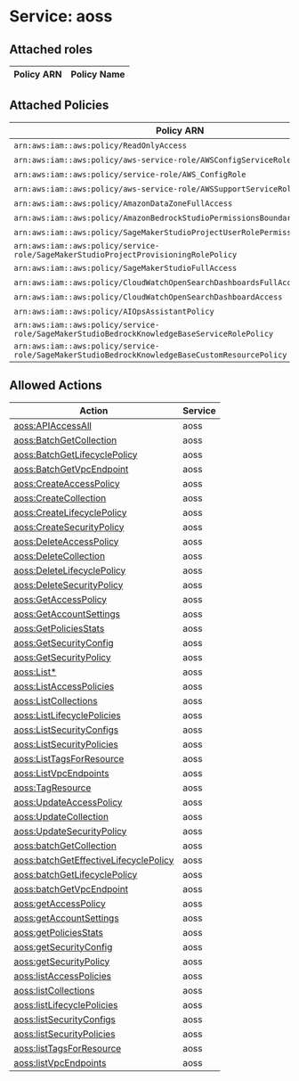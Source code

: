 # Service: aoss

## Attached roles

| Policy ARN | Policy Name |
|------------|-------------|
## Attached Policies

| Policy ARN | Policy Name |
|------------|-------------|
| `arn:aws:iam::aws:policy/ReadOnlyAccess` | [ReadOnlyAccess](../policies.md#readonlyaccess) |
| `arn:aws:iam::aws:policy/aws-service-role/AWSConfigServiceRolePolicy` | [AWSConfigServiceRolePolicy](../policies.md#awsconfigservicerolepolicy) |
| `arn:aws:iam::aws:policy/service-role/AWS_ConfigRole` | [AWS_ConfigRole](../policies.md#aws_configrole) |
| `arn:aws:iam::aws:policy/aws-service-role/AWSSupportServiceRolePolicy` | [AWSSupportServiceRolePolicy](../policies.md#awssupportservicerolepolicy) |
| `arn:aws:iam::aws:policy/AmazonDataZoneFullAccess` | [AmazonDataZoneFullAccess](../policies.md#amazondatazonefullaccess) |
| `arn:aws:iam::aws:policy/AmazonBedrockStudioPermissionsBoundary` | [AmazonBedrockStudioPermissionsBoundary](../policies.md#amazonbedrockstudiopermissionsboundary) |
| `arn:aws:iam::aws:policy/SageMakerStudioProjectUserRolePermissionsBoundary` | [SageMakerStudioProjectUserRolePermissionsBoundary](../policies.md#sagemakerstudioprojectuserrolepermissionsboundary) |
| `arn:aws:iam::aws:policy/service-role/SageMakerStudioProjectProvisioningRolePolicy` | [SageMakerStudioProjectProvisioningRolePolicy](../policies.md#sagemakerstudioprojectprovisioningrolepolicy) |
| `arn:aws:iam::aws:policy/SageMakerStudioFullAccess` | [SageMakerStudioFullAccess](../policies.md#sagemakerstudiofullaccess) |
| `arn:aws:iam::aws:policy/CloudWatchOpenSearchDashboardsFullAccess` | [CloudWatchOpenSearchDashboardsFullAccess](../policies.md#cloudwatchopensearchdashboardsfullaccess) |
| `arn:aws:iam::aws:policy/CloudWatchOpenSearchDashboardAccess` | [CloudWatchOpenSearchDashboardAccess](../policies.md#cloudwatchopensearchdashboardaccess) |
| `arn:aws:iam::aws:policy/AIOpsAssistantPolicy` | [AIOpsAssistantPolicy](../policies.md#aiopsassistantpolicy) |
| `arn:aws:iam::aws:policy/service-role/SageMakerStudioBedrockKnowledgeBaseServiceRolePolicy` | [SageMakerStudioBedrockKnowledgeBaseServiceRolePolicy](../policies.md#sagemakerstudiobedrockknowledgebaseservicerolepolicy) |
| `arn:aws:iam::aws:policy/service-role/SageMakerStudioBedrockKnowledgeBaseCustomResourcePolicy` | [SageMakerStudioBedrockKnowledgeBaseCustomResourcePolicy](../policies.md#sagemakerstudiobedrockknowledgebasecustomresourcepolicy) |

## Allowed Actions

| Action | Service |
|--------|---------|
| [aoss:APIAccessAll](../actions.md#aoss:apiaccessall) | aoss |
| [aoss:BatchGetCollection](../actions.md#aoss:batchgetcollection) | aoss |
| [aoss:BatchGetLifecyclePolicy](../actions.md#aoss:batchgetlifecyclepolicy) | aoss |
| [aoss:BatchGetVpcEndpoint](../actions.md#aoss:batchgetvpcendpoint) | aoss |
| [aoss:CreateAccessPolicy](../actions.md#aoss:createaccesspolicy) | aoss |
| [aoss:CreateCollection](../actions.md#aoss:createcollection) | aoss |
| [aoss:CreateLifecyclePolicy](../actions.md#aoss:createlifecyclepolicy) | aoss |
| [aoss:CreateSecurityPolicy](../actions.md#aoss:createsecuritypolicy) | aoss |
| [aoss:DeleteAccessPolicy](../actions.md#aoss:deleteaccesspolicy) | aoss |
| [aoss:DeleteCollection](../actions.md#aoss:deletecollection) | aoss |
| [aoss:DeleteLifecyclePolicy](../actions.md#aoss:deletelifecyclepolicy) | aoss |
| [aoss:DeleteSecurityPolicy](../actions.md#aoss:deletesecuritypolicy) | aoss |
| [aoss:GetAccessPolicy](../actions.md#aoss:getaccesspolicy) | aoss |
| [aoss:GetAccountSettings](../actions.md#aoss:getaccountsettings) | aoss |
| [aoss:GetPoliciesStats](../actions.md#aoss:getpoliciesstats) | aoss |
| [aoss:GetSecurityConfig](../actions.md#aoss:getsecurityconfig) | aoss |
| [aoss:GetSecurityPolicy](../actions.md#aoss:getsecuritypolicy) | aoss |
| [aoss:List*](../actions.md#aoss:listall) | aoss |
| [aoss:ListAccessPolicies](../actions.md#aoss:listaccesspolicies) | aoss |
| [aoss:ListCollections](../actions.md#aoss:listcollections) | aoss |
| [aoss:ListLifecyclePolicies](../actions.md#aoss:listlifecyclepolicies) | aoss |
| [aoss:ListSecurityConfigs](../actions.md#aoss:listsecurityconfigs) | aoss |
| [aoss:ListSecurityPolicies](../actions.md#aoss:listsecuritypolicies) | aoss |
| [aoss:ListTagsForResource](../actions.md#aoss:listtagsforresource) | aoss |
| [aoss:ListVpcEndpoints](../actions.md#aoss:listvpcendpoints) | aoss |
| [aoss:TagResource](../actions.md#aoss:tagresource) | aoss |
| [aoss:UpdateAccessPolicy](../actions.md#aoss:updateaccesspolicy) | aoss |
| [aoss:UpdateCollection](../actions.md#aoss:updatecollection) | aoss |
| [aoss:UpdateSecurityPolicy](../actions.md#aoss:updatesecuritypolicy) | aoss |
| [aoss:batchGetCollection](../actions.md#aoss:batchgetcollection) | aoss |
| [aoss:batchGetEffectiveLifecyclePolicy](../actions.md#aoss:batchgeteffectivelifecyclepolicy) | aoss |
| [aoss:batchGetLifecyclePolicy](../actions.md#aoss:batchgetlifecyclepolicy) | aoss |
| [aoss:batchGetVpcEndpoint](../actions.md#aoss:batchgetvpcendpoint) | aoss |
| [aoss:getAccessPolicy](../actions.md#aoss:getaccesspolicy) | aoss |
| [aoss:getAccountSettings](../actions.md#aoss:getaccountsettings) | aoss |
| [aoss:getPoliciesStats](../actions.md#aoss:getpoliciesstats) | aoss |
| [aoss:getSecurityConfig](../actions.md#aoss:getsecurityconfig) | aoss |
| [aoss:getSecurityPolicy](../actions.md#aoss:getsecuritypolicy) | aoss |
| [aoss:listAccessPolicies](../actions.md#aoss:listaccesspolicies) | aoss |
| [aoss:listCollections](../actions.md#aoss:listcollections) | aoss |
| [aoss:listLifecyclePolicies](../actions.md#aoss:listlifecyclepolicies) | aoss |
| [aoss:listSecurityConfigs](../actions.md#aoss:listsecurityconfigs) | aoss |
| [aoss:listSecurityPolicies](../actions.md#aoss:listsecuritypolicies) | aoss |
| [aoss:listTagsForResource](../actions.md#aoss:listtagsforresource) | aoss |
| [aoss:listVpcEndpoints](../actions.md#aoss:listvpcendpoints) | aoss |